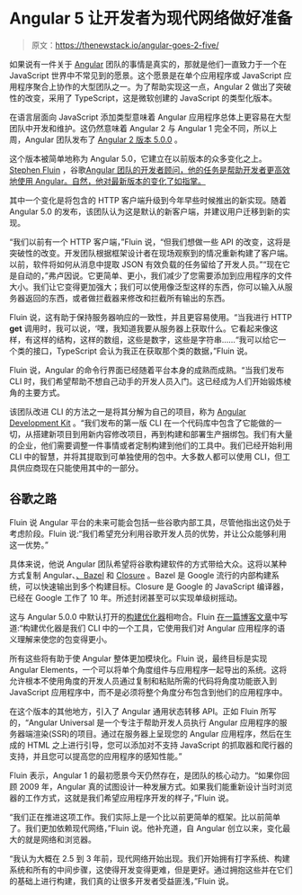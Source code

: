 # Angular 5 让开发者为现代网络做好准备

> 原文：<https://thenewstack.io/angular-goes-2-five/>

如果说有一件关于 [Angular](http://angular.io) 团队的事情是真实的，那就是他们一直致力于一个在 JavaScript 世界中不常见到的愿景。这个愿景是在单个应用程序或 JavaScript 应用程序聚合上协作的大型团队之一。为了帮助实现这一点，Angular 2 做出了突破性的改变，采用了 TypeScript，这是微软创建的 JavaScript 的类型化版本。

在语言层面向 JavaScript 添加类型意味着 Angular 应用程序总体上更容易在大型团队中开发和维护。这仍然意味着 Angular 2 与 Angular 1 完全不同，所以上周，Angular 团队发布了 [Angular 2 版本 5.0.0](https://blog.angular.io/version-5-0-0-of-angular-now-available-37e414935ced) 。

这个版本被简单地称为 Angular 5.0，它建立在以前版本的众多变化之上。 [Stephen Fluin](https://twitter.com/stephenfluin) ，谷歌[Angular 团队的开发者顾问，他的任务是帮助开发者更高效地使用 Angular。自然，他对最新版本的变化了如指掌。](https://cloud.google.com/kubernetes-engine)

其中一个变化是将包含的 HTTP 客户端升级到今年早些时候推出的新实现。随着 Angular 5.0 的发布，该团队认为这是默认的新客户端，并建议用户迁移到新的实现。

“我们以前有一个 HTTP 客户端，”Fluin 说，“但我们想做一些 API 的改变，这将是突破性的改变。开发团队根据框架设计者在现场观察到的情况重新构建了客户端。以前，软件将如何从消息中提取 JSON 有效负载的任务留给了开发人员。”“现在它是自动的，”弗卢因说。它更简单、更小，我们减少了您需要添加到应用程序的文件大小。我们让它变得更加强大；我们可以使用像泛型这样的东西，你可以输入从服务器返回的东西，或者做拦截器来修改和拦截所有输出的东西。

Fluin 说，这有助于保持服务器响应的一致性，并且更容易使用。“当我进行 HTTP **get** 调用时，我可以说，‘嘿，我知道我要从服务器上获取什么。它看起来像这样，有这样的结构，这样的数组，这些是数字，这些是字符串……“我可以给它一个类的接口，TypeScript 会认为我正在获取那个类的数据，”Fluin 说。

Fluin 说，Angular 的命令行界面已经随着平台本身的成熟而成熟。“当我们发布 CLI 时，我们希望帮助不想自己动手的开发人员入门。这已经成为人们开始锻炼棱角的主要方式。

该团队改进 CLI 的方法之一是将其分解为自己的项目，称为 [Angular Development Kit](https://github.com/angular/devkit) 。“我们发布的第一版 CLI 在一个代码库中包含了它能做的一切，从搭建新项目到用新内容修改项目，再到构建和部署生产捆绑包。我们有大量的企业，他们需要调整一件事情或者定制构建到他们的工具中。我们已经开始利用 CLI 中的智慧，并将其提取到可单独使用的包中。大多数人都可以使用 CLI，但工具供应商现在只能使用其中的一部分。

## 谷歌之路

Fluin 说 Angular 平台的未来可能会包括一些谷歌内部工具，尽管他指出这仍处于考虑阶段。Fluin 说:“我们希望充分利用谷歌开发人员的优势，并让公众能够利用这一优势。”

具体来说，他说 Angular 团队希望将谷歌构建软件的方式带给大众。这将以某种方式复制 Angular、[、Bazel](https://www.bazel.build/) 和 [Closure](https://developers.google.com/closure/) 。Bazel 是 Google 流行的内部构建系统，可以快速输出到多个构建目标。Closure 是 Google 的 JavaScript 编译器，已经在 Google 工作了 10 年。所述封闭甚至可以实现单级树摇动。

这与 Angular 5.0.0 中默认打开的[构建优化器](https://www.angulararchitects.io/aktuelles/shrinking-angular-bundles-with-the-angular-build-optimizer/)相吻合。Fluin [在一篇博客文章](https://blog.angular.io/version-5-0-0-of-angular-now-available-37e414935ced)中写道:“构建优化器是我们 CLI 中的一个工具，它使用我们对 Angular 应用程序的语义理解来使您的包变得更小。

所有这些将有助于使 Angular 整体更加模块化。Fluin 说，最终目标是实现 Angular Elements，一个可以将单个角度组件与应用程序一起导出的系统。这将允许根本不使用角度的开发人员通过复制和粘贴所需的代码将角度功能嵌入到 JavaScript 应用程序中，而不是必须将整个角度分布包含到他们的应用程序中。

在这个版本的其他地方，引入了 Angular 通用状态转移 API。正如 Fluin 所写的，“Angular Universal 是一个专注于帮助开发人员执行 Angular 应用程序的服务器端渲染(SSR)的项目。通过在服务器上呈现您的 Angular 应用程序，然后在生成的 HTML 之上进行引导，您可以添加对不支持 JavaScript 的抓取器和爬行器的支持，并且您可以提高您的应用程序的感知性能。”

Fluin 表示，Angular 1 的最初愿景今天仍然存在，是团队的核心动力。“如果你回顾 2009 年，Angular 真的试图设计一种发展方式。如果我们能重新设计当时浏览器的工作方式，这就是我们希望应用程序开发的样子，”Fluin 说。

“我们正在推进这项工作。我们实际上是一个比以前更简单的框架。比以前简单了。我们更加依赖现代网络，”Fluin 说。他补充道，自 Angular 创立以来，变化最大的就是网络和浏览器。

“我认为大概在 2.5 到 3 年前，现代网络开始出现。我们开始拥有打字系统、构建系统和所有的中间步骤，这使得开发变得更难，但是更好。通过拥抱这些并在它们的基础上进行构建，我们真的让很多开发者受益匪浅，”Fluin 说。

<svg xmlns:xlink="http://www.w3.org/1999/xlink" viewBox="0 0 68 31" version="1.1"><title>Group</title> <desc>Created with Sketch.</desc></svg>